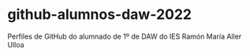 # github-alumnos-daw-2022
Perfiles de GitHub do alumnado de 1º de DAW do IES Ramón María Aller Ulloa 
